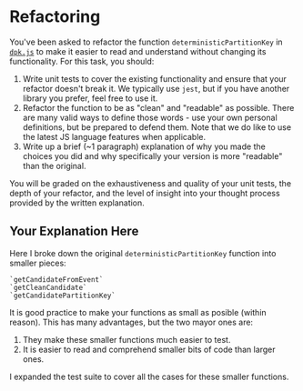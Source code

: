 # Refactoring

You've been asked to refactor the function `deterministicPartitionKey` in [`dpk.js`](dpk.js) to make it easier to read and understand without changing its functionality. For this task, you should:

1. Write unit tests to cover the existing functionality and ensure that your refactor doesn't break it. We typically use `jest`, but if you have another library you prefer, feel free to use it.
2. Refactor the function to be as "clean" and "readable" as possible. There are many valid ways to define those words - use your own personal definitions, but be prepared to defend them. Note that we do like to use the latest JS language features when applicable.
3. Write up a brief (~1 paragraph) explanation of why you made the choices you did and why specifically your version is more "readable" than the original.

You will be graded on the exhaustiveness and quality of your unit tests, the depth of your refactor, and the level of insight into your thought process provided by the written explanation.

## Your Explanation Here
Here I broke down the original `deterministicPartitionKey` function into smaller pieces:

    `getCandidateFromEvent`
    `getCleanCandidate`
    `getCandidatePartitionKey`

It is good practice to make your functions as small as posible (within reason). This has many advantages, but the two mayor ones are:

1) They make these smaller functions much easier to test.
2) It is easier to read and comprehend smaller bits of code than larger ones. 

I expanded the test suite to cover all the cases for these smaller functions.